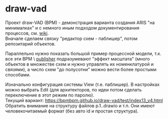 # draw-vad
Проект draw-VAD (BPM) - демонстрация варианта создания ARIS "на минималках" и с немного иным подходом документирования процессов, см. [wiki](https://github.com/bpmbpm/draw-vad/wiki).   
Вначале сделаем связку "редактор схем - паблишер", потом репозитарий объектов. 

Параллельно нужно показать большой пример процессной модели, т.к. все эти BPM \ [publisher](http://www.bpm.processoffice.ru/) подразумевают "эффект масштата" (много объектов в множестве схем и нужно управлять их номенклатурой и связями), а число схем "до полусотни" можно вести более простыми способами.  

Изначально конфигурация системы View (т.е. паблишер). В настройках можно выбрать Edit (для архитекторов, по идеи потом сделать переключение в этот режим по паролю).  
Текущий вариант: https://bpmbpm.github.io/draw-vad/test/index13_v4.html  
Обратить внимание на структуру файлов p.1..drawio и т.п. Они имеют человекочитаемый формат (без авто id и простая структура).
